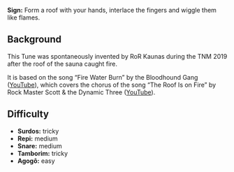 **Sign:** Form a roof with your hands, interlace the fingers and wiggle them like flames.

## Background

This Tune was spontaneously invented by RoR Kaunas during the TNM 2019 after the roof of the sauna caught fire.

It is based on the song “Fire Water Burn” by the Bloodhound Gang ([YouTube](https://www.youtube.com/watch?v=Adgx9wt63NY)), which covers the chorus of the song “The Roof Is on Fire” by Rock Master Scott & the Dynamic Three ([YouTube](https://youtu.be/-Vv_LwwwpmU?t=263)).

## Difficulty

* **Surdos:** tricky
* **Repi:** medium
* **Snare:** medium
* **Tamborim:** tricky
* **Agogô:** easy